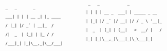                                                
                                        _   _            _                 _   _       _       
                                       | | | | __ _  ___| | _____ _ __ ___| | | | __ _| |_ ____
                                       | |_| |/ _` |/ __| |/ / _ \ '__|_  / |_| |/ _` | __|_  /
                                       |  _  | (_| | (__|   <  __/ |   / /|  _  | (_| | |_ / / 
                                       |_| |_|\__,_|\___|_|\_\___|_|  /___|_| |_|\__,_|\__/___|
                                              
